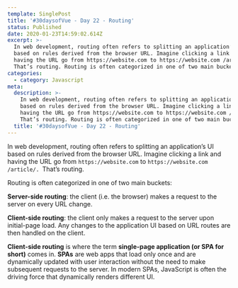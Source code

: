 ```yaml
---
template: SinglePost
title: '#30daysofVue - Day 22 - Routing'
status: Published
date: 2020-01-23T14:59:02.614Z
excerpt: >-
  In web development, routing often refers to splitting an application’s UI
  based on rules derived from the browser URL. Imagine clicking a link and
  having the URL go from https://website.com to https://website.com /article/.
  That’s routing. Routing is often categorized in one of two main buckets: 
categories:
  - category: Javascript
meta:
  description: >-
    In web development, routing often refers to splitting an application’s UI
    based on rules derived from the browser URL. Imagine clicking a link and
    having the URL go from https://website.com to https://website.com /article/.
    That’s routing. Routing is often categorized in one of two main buckets: 
  title: '#30daysofVue - Day 22 - Routing'
---
```

In web development, routing often refers to splitting an application’s UI based on rules derived from the browser URL. Imagine clicking a link and having the URL go from `https://website.com` to `https://website.com /article/. `That’s routing. 

Routing is often categorized in one of two main buckets: 

**Server-side routing**: the client (i.e. the browser) makes a request to the server on every URL change.

 **Client-side routing**: the client only makes a request to the server upon initial-page load. Any changes to the application UI based on URL routes are then handled on the client. 



**Client-side routing** is where the term **single-page application (or SPA for short)** comes in. **SPAs** are web apps that load only once and are dynamically updated with user interaction without the need to make subsequent requests to the server. In modern SPAs, JavaScript is often the driving force that dynamically renders different UI.
